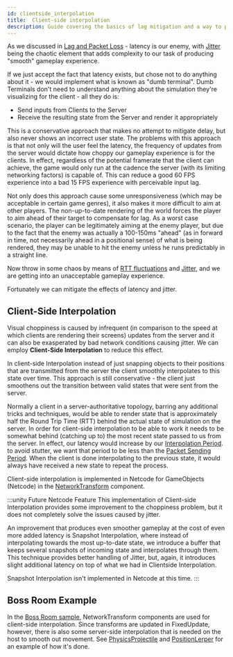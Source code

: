 ```yaml
---
id: clientside_interpolation
title:  Client-side interpolation
description: Guide covering the basics of lag mitigation and a way to produce smooth gameplay.
---
```


As we discussed in [Lag and Packet Loss](lagandpacketloss.md) - latency is our enemy, with [Jitter](lagandpacketloss.md#jitter) being the chaotic element that adds complexity to our task of producing "smooth" gameplay experience.

If we just accept the fact that latency exists, but chose not to do anything about it - we would implement what is known as "dumb terminal". Dumb Terminals don't need to understand anything about the simulation they're visualizing for the client - all they do is:

* Send inputs from Clients to the Server
* Receive the resulting state from the Server and render it appropriately

This is a conservative approach that makes no attempt to mitigate delay, but also never shows an incorrect user state. The problems with this approach is that not only will the user feel the latency, the frequency of updates from the server would dictate how choppy our gameplay experience is for the clients. In effect, regardless of the potential framerate that the client can achieve, the game would only run at the cadence the server (with its limiting networking factors) is capable of. This can reduce a good 60 FPS experience into a  bad 15 FPS experience with perceivable input lag.

Not only does this approach cause some unresponsiveness (which may be acceptable in certain game genres), it also makes it more difficult to aim at other players. The non-up-to-date rendering of the world forces the player to aim ahead of their target to compensate for lag. As a worst case scenario, the player can be legitimately aiming at the enemy player, but due to the fact that the enemy was actually a 100-150ms "ahead" (as in forward in time, not necessarily ahead in a positional sense) of what is being rendered, they may be unable to hit the enemy unless he runs predictably in a straight line.

Now throw in some chaos by means of [RTT fluctuations](lagandpacketloss.md#round-trip-time-rtt) and [Jitter](lagandpacketloss.md#jitter), and we are getting into an unacceptable gameplay experience.

Fortunately we can mitigate the effects of latency and jitter.

## Client-Side Interpolation

Visual choppiness is caused by infrequent (in comparison to the speed at which clients are rendering their screens) updates from the server and it can also be exasperated by bad network conditions causing jitter. We can employ **Client-Side Interpolation** to reduce this effect.

In client-side Interpolation instead of just snapping objects to their positions that are transmitted from the server the client smoothly interpolates to this state over time. This approach is still conservative - the client just smoothens out the transition between valid states that were sent from the server.

Normally a client in a server-authoritative topology, barring any additional tricks and techniques, would be able to render state that is approximately half the Round Trip Time (RTT) behind the actual state of simulation on the server. In order for client-side interpolation to be able to work it needs to be somewhat behind (catching up to) the most recent state passed to us from the server. In effect, our latency would increase by our [Interpolation Period](ticks-and-update-rates.md#interpolation-period). to avoid stutter, we want that period to be less than the [Packet Sending Period](ticks-and-update-rates.md#packet-sending-period). When the client is done interpolating to the previous state, it would always have received a new state to repeat the process.

Client-side interpolation is implemented in Netcode for GameObjects (Netcode) in the [NetworkTransform](../components/networktransform.md) component.

:::unity Future  Netcode Feature
This implementation of Client-side Interpolation provides some improvement to the choppiness problem, but it does not completely solve the issues caused by jitter.

An improvement that produces even smoother gameplay at the cost of even more added latency is Snapshot Interpolation, where instead of interpolating towards the most up-to-date state, we introduce a buffer that keeps several snapshots of incoming state and interpolates through them. This technique provides better handling of Jitter, but, again, it introduces slight additional latency on top of what we had in Clientside Interpolation.

Snapshot Interpolation isn't implemented in Netcode at this time.
:::

## Boss Room Example

In the [Boss Room sample](https://github.com/Unity-Technologies/com.unity.multiplayer.samples.coop/), NetworkTransform components are used for client-side interpolation. Since transforms are updated in FixedUpdate, however, there is also some server-side interpolation that is needed on the host to smooth out movement. See [PhysicsProjectile](https://github.com/Unity-Technologies/com.unity.multiplayer.samples.coop/blob/v2.2.0/Assets/Scripts/Gameplay/GameplayObjects/Projectiles/PhysicsProjectile.cs) and [PositionLerper](https://github.com/Unity-Technologies/com.unity.multiplayer.samples.coop/blob/v2.2.0/Assets/Scripts/Utils/PositionLerper.cs) for an example of how it's done.
